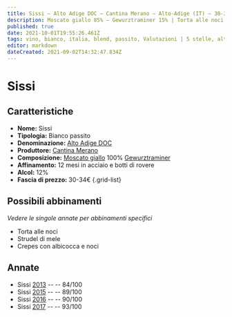 ```yaml
---
title: Sissi – Alto Adige DOC – Cantina Merano – Alto-Adige (IT) – 30-34€ – 2★-5★
description: Moscato giallo 85% – Gewurztraminer 15% | Torta alle noci – Strudel di mele – Crepes con albicocca e noci 
published: true
date: 2021-10-01T19:55:26.461Z
tags: vino, bianco, italia, blend, passito, Valutazioni | 5 stelle, alto-adige, gewurztraminer, Torta alle noci, Strudel di mele, Crepes con albicocca e noci, Prezzi | 30-34€
editor: markdown
dateCreated: 2021-09-02T14:32:47.834Z
---
```


# Sissi

## Caratteristiche
- **Nome:** Sissi
- **Tipologia:** Bianco passito
- **Denominazione:** [Alto Adige DOC](/denominazioni/Italia/Alto-Adige/DOC/Alto-Adige)
- **Produttore:** [Cantina Merano](/produttori/Italia/Alto-Adige/Cantina-Merano) 
- **Composizione:** [Moscato giallo](/vitigni/Italia/bacca-bianca/moscato-giallo.md) 100% [Gewurztraminer](/vitigni/Germania/bacca-bianca/gewurztraminer)
- **Affinamento:** 12 mesi in acciaio e botti di rovere
- **Alcol:** 12%
- **Fascia di prezzo:** 30-34€
{.grid-list}

## Possibili abbinamenti
*Vedere le singole annate per abbinamenti specifici*

- Torta alle noci
- Strudel di mele
- Crepes con albicocca e noci


## Annate
- Sissi [2013](/vini/Italia/Alto-Adige/Cantina-Merano/Sissi/2013) -- <span class="star-2"></span> -- 84/100 
- Sissi [2015](/vini/Italia/Alto-Adige/Cantina-Merano/Sissi/2015) -- <span class="star-4"></span> -- 89/100 
- Sissi [2016](/vini/Italia/Alto-Adige/Cantina-Merano/Sissi/2016) -- <span class="star-4"></span> -- 90/100  
- Sissi [2017](/vini/Italia/Alto-Adige/Cantina-Merano/Sissi/2017) -- <span class="star-5"></span> -- 93/100 

 